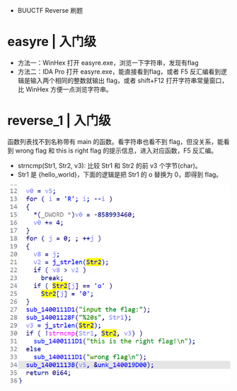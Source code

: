 - BUUCTF Reverse 刷题
# easyre | 入门级
- 方法一：WinHex 打开 easyre.exe，浏览一下字符串，发现有flag
- 方法二：IDA Pro 打开 easyre.exe，能直接看到flag，或者 F5 反汇编看到逻辑是输入两个相同的整数就输出 flag，或者 shift+F12 打开字符串常量窗口，比 WinHex 方便一点浏览字符串。

# reverse_1 | 入门级
函数列表找不到名称带有 main 的函数。看字符串也看不到 flag，但没关系，能看到 wrong flag 和 this is right flag 的提示信息，进入对应函数，F5 反汇编。

- strncmp(Str1, Str2, v3): 比较 Str1 和 Str2 的前 v3 个字节(char)。
- Str1 是 {hello_world}，下面的逻辑是把 Str1 的 o 替换为 0，即得到 flag。

![](2023-01-27-19-31-35.png)

